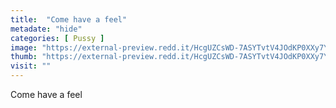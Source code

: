 ```yaml
---
title:  "Come have a feel"
metadate: "hide"
categories: [ Pussy ]
image: "https://external-preview.redd.it/HcgUZCsWD-7ASYTvtV4JOdKP0XXy7YvIajKQAiY_7s0.jpg?auto=webp&s=976ff9d7e76b50c57380571da921a0c76cb6f15c"
thumb: "https://external-preview.redd.it/HcgUZCsWD-7ASYTvtV4JOdKP0XXy7YvIajKQAiY_7s0.jpg?width=1080&crop=smart&auto=webp&s=7efa038417c93b14fb9041897dc226fc9957cd39"
visit: ""
---
```

Come have a feel
